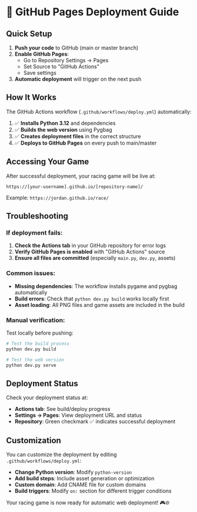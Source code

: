 # 🚀 GitHub Pages Deployment Guide

## Quick Setup

1. **Push your code** to GitHub (main or master branch)
2. **Enable GitHub Pages**:
   - Go to Repository Settings → Pages
   - Set Source to "GitHub Actions"
   - Save settings
3. **Automatic deployment** will trigger on the next push

## How It Works

The GitHub Actions workflow (`.github/workflows/deploy.yml`) automatically:

1. ✅ **Installs Python 3.12** and dependencies
2. ✅ **Builds the web version** using Pygbag
3. ✅ **Creates deployment files** in the correct structure
4. ✅ **Deploys to GitHub Pages** on every push to main/master

## Accessing Your Game

After successful deployment, your racing game will be live at:

```
https://[your-username].github.io/[repository-name]/
```

Example: `https://jordan.github.io/race/`

## Troubleshooting

### If deployment fails:

1. **Check the Actions tab** in your GitHub repository for error logs
2. **Verify GitHub Pages is enabled** with "GitHub Actions" source
3. **Ensure all files are committed** (especially `main.py`, `dev.py`, assets)

### Common issues:

- **Missing dependencies**: The workflow installs pygame and pygbag automatically
- **Build errors**: Check that `python dev.py build` works locally first
- **Asset loading**: All PNG files and game assets are included in the build

### Manual verification:

Test locally before pushing:

```bash
# Test the build process
python dev.py build

# Test the web version
python dev.py serve
```

## Deployment Status

Check your deployment status at:

- **Actions tab**: See build/deploy progress
- **Settings → Pages**: View deployment URL and status
- **Repository**: Green checkmark ✅ indicates successful deployment

## Customization

You can customize the deployment by editing `.github/workflows/deploy.yml`:

- **Change Python version**: Modify `python-version`
- **Add build steps**: Include asset generation or optimization
- **Custom domain**: Add CNAME file for custom domains
- **Build triggers**: Modify `on:` section for different trigger conditions

Your racing game is now ready for automatic web deployment! 🎮🌐
